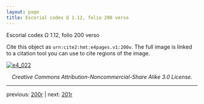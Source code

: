 ```yaml
---
layout: page
title: Escorial codex Ω 1.12, folio 200 verso
---
```


Escorial codex Ω 1.12, folio 200 verso

Cite this object as `urn:cite2:hmt:e4pages.v1:200v`.  The full image is linked to a citation tool you can use to cite regions of the image.

[![e4_022](http://www.homermultitext.org/iipsrv?IIIF=/project/homer/pyramidal/deepzoom/hmt/e4img/2017a/e4_022.tif/full/800,/0/default.jpg)](http://www.homermultitext.org/ict2/?urn=urn:cite2:hmt:e4img.2017a:e4_022) 

<p style="text-align: center; font-style: italic;">Creative Commons Attribution-Noncommercial-Share Alike 3.0 License.</p>

---

previous: [200r](../200r/) | next: [201r](../201r/)